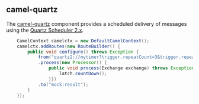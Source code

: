 ## camel-quartz

The [camel-quartz](http://camel.apache.org/quartz2.html) component provides a scheduled delivery of messages using the [Quartz Scheduler 2.x](http://www.quartz-scheduler.org). 

```java
    CamelContext camelctx = new DefaultCamelContext();
    camelctx.addRoutes(new RouteBuilder() {
        public void configure() throws Exception {
            from("quartz2://mytimer?trigger.repeatCount=3&trigger.repeatInterval=100")
            .process(new Processor() {
				public void process(Exchange exchange) throws Exception {
					latch.countDown();
				}})
            .to("mock:result");
        }
    });
```
